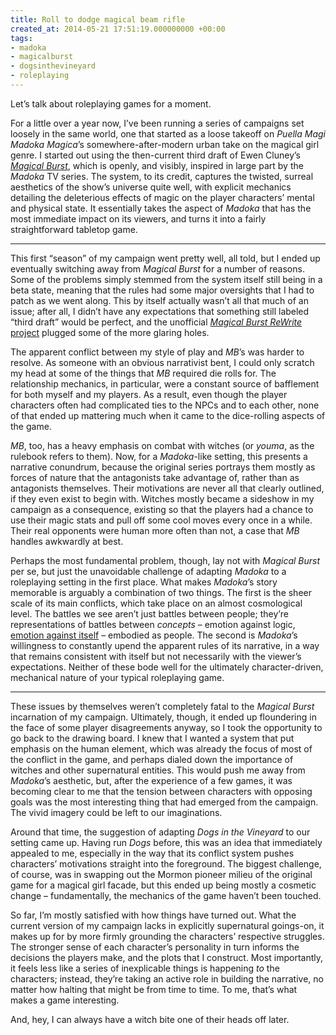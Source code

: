 ```yaml
---
title: Roll to dodge magical beam rifle
created_at: 2014-05-21 17:51:19.000000000 +00:00
tags:
- madoka
- magicalburst
- dogsinthevineyard
- roleplaying
---
```


Let’s talk about roleplaying games for a moment.

For a little over a year now, I’ve been running a series of campaigns
set loosely in the same world, one that started as a loose takeoff on
*Puella Magi Madoka Magica*’s somewhere-after-modern urban take on the
magical girl genre. I started out using the then-current third draft of
Ewen Cluney’s [*Magical
Burst*](http://yarukizerogames.com/tag/magical-burst/), which is openly,
and visibly, inspired in large part by the *Madoka* TV series. The
system, to its credit, captures the twisted, surreal aesthetics of the
show’s universe quite well, with explicit mechanics detailing the
deleterious effects of magic on the player characters’ mental and
physical state. It essentially takes the aspect of *Madoka* that has the
most immediate impact on its viewers, and turns it into a fairly
straightforward tabletop game.

<!-- more -->

------------------------------------------------------------------------

This first “season” of my campaign went pretty well, all told, but I
ended up eventually switching away from *Magical Burst* for a number of
reasons. Some of the problems simply stemmed from the system itself
still being in a beta state, meaning that the rules had some major
oversights that I had to patch as we went along. This by itself actually
wasn’t all that much of an issue; after all, I didn’t have any
expectations that something still labeled “third draft” would be
perfect, and the unofficial [*Magical Burst ReWrite*
project](http://tinyurl.com/MBRewrite) plugged some of the more glaring
holes.

The apparent conflict between my style of play and *MB*’s was harder to
resolve. As someone with an obvious narrativist bent, I could only
scratch my head at some of the things that *MB* required die rolls for.
The relationship mechanics, in particular, were a constant source of
bafflement for both myself and my players. As a result, even though the
player characters often had complicated ties to the NPCs and to each
other, none of that ended up mattering much when it came to the
dice-rolling aspects of the game.

*MB*, too, has a heavy emphasis on combat with witches (or *youma*, as
the rulebook refers to them). Now, for a *Madoka*-like setting, this
presents a narrative conundrum, because the original series portrays
them mostly as forces of nature that the antagonists take advantage of,
rather than as antagonists themselves. Their motivations are never all
that clearly outlined, if they even exist to begin with. Witches mostly
became a sideshow in my campaign as a consequence, existing so that the
players had a chance to use their magic stats and pull off some cool
moves every once in a while. Their real opponents were human more often
than not, a case that *MB* handles awkwardly at best.

Perhaps the most fundamental problem, though, lay not with *Magical
Burst* per se, but just the unavoidable challenge of adapting *Madoka*
to a roleplaying setting in the first place. What makes *Madoka*’s story
memorable is arguably a combination of two things. The first is the
sheer scale of its main conflicts, which take place on an almost
cosmological level. The battles we see aren’t just battles between
people; they’re representations of battles between *concepts* – emotion
against logic, [emotion against
itself](http://blog.room208.org/post/84717187433) – embodied as people.
The second is *Madoka*’s willingness to constantly upend the apparent
rules of its narrative, in a way that remains consistent with itself but
not necessarily with the viewer’s expectations. Neither of these bode
well for the ultimately character-driven, mechanical nature of your
typical roleplaying game.

------------------------------------------------------------------------

These issues by themselves weren’t completely fatal to the *Magical
Burst* incarnation of my campaign. Ultimately, though, it ended up
floundering in the face of some player disagreements anyway, so I took
the opportunity to go back to the drawing board. I knew that I wanted a
system that put emphasis on the human element, which was already the
focus of most of the conflict in the game, and perhaps dialed down the
importance of witches and other supernatural entities. This would push
me away from *Madoka*’s aesthetic, but, after the experience of a few
games, it was becoming clear to me that the tension between characters
with opposing goals was the most interesting thing that had emerged from
the campaign. The vivid imagery could be left to our imaginations.

Around that time, the suggestion of adapting *Dogs in the Vineyard* to
our setting came up. Having run *Dogs* before, this was an idea that
immediately appealed to me, especially in the way that its conflict
system pushes characters’ motivations straight into the foreground. The
biggest challenge, of course, was in swapping out the Mormon pioneer
milieu of the original game for a magical girl facade, but this ended up
being mostly a cosmetic change – fundamentally, the mechanics of the
game haven’t been touched.

So far, I’m mostly satisfied with how things have turned out. What the
current version of my campaign lacks in explicitly supernatural
goings-on, it makes up for by more firmly grounding the characters’
respective struggles. The stronger sense of each character’s personality
in turn informs the decisions the players make, and the plots that I
construct. Most importantly, it feels less like a series of inexplicable
things is happening *to* the characters; instead, they’re taking an
active role in building the narrative, no matter how halting that might
be from time to time. To me, that’s what makes a game interesting.

And, hey, I can always have a witch bite one of their heads off later.
